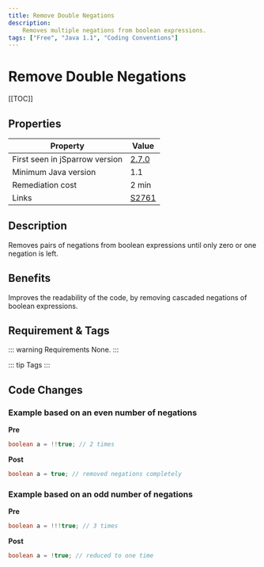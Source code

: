```yaml
---
title: Remove Double Negations
description:
    Removes multiple negations from boolean expressions.
tags: ["Free", "Java 1.1", "Coding Conventions"]
---
```


# Remove Double Negations

[[TOC]]

## Properties

| Property                        | Value |
| ------------------------------- | ----- |
| First seen in jSparrow version  | [2.7.0](/eclipse/release-notes.html#_2-7-0) |
| Minimum Java version            | 1.1   |
| Remediation cost                | 2 min |
| Links                           | [S2761](https://sonarcloud.io/organizations/default/rules?open=squid%3AS2761&rule_key=squid%3AS2761) |

## Description

Removes pairs of negations from boolean expressions until only zero or one negation is left.

## Benefits

Improves the readability of the code, by removing cascaded negations of boolean expressions.

## Requirement & Tags

::: warning Requirements
None.
:::

::: tip Tags
<TagLinks />
:::

## Code Changes

### Example based on an even number of negations

__Pre__

``` java
boolean a = !!true; // 2 times
```

__Post__

``` java
boolean a = true; // removed negations completely
```

### Example based on an odd number of negations

__Pre__

``` java
boolean a = !!!true; // 3 times
```

__Post__

``` java
boolean a = !true; // reduced to one time
```
